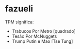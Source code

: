 # fazueli

TPM significa:
- Trabucos Por Metro [quadrado]
- Tesão Por McNuggets
- Trump Putin e Mao [Tse Tung]
